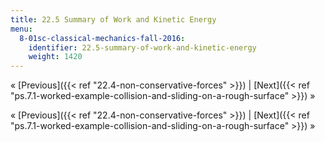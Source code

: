 ```yaml
---
title: 22.5 Summary of Work and Kinetic Energy
menu:
  8-01sc-classical-mechanics-fall-2016:
    identifier: 22.5-summary-of-work-and-kinetic-energy
    weight: 1420
---
```

« [Previous]({{< ref "22.4-non-conservative-forces" >}}) | [Next]({{< ref "ps.7.1-worked-example-collision-and-sliding-on-a-rough-surface" >}}) »

« [Previous]({{< ref "22.4-non-conservative-forces" >}}) | [Next]({{< ref "ps.7.1-worked-example-collision-and-sliding-on-a-rough-surface" >}}) »